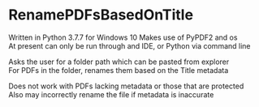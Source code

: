 # RenamePDFsBasedOnTitle
Written in Python 3.7.7 for Windows 10
Makes use of PyPDF2 and os <br/>
At present can only be run through and IDE, or Python via command line

Asks the user for a folder path which can be pasted from explorer <br/>
For PDFs in the folder, renames them based on the Title metadata

Does not work with PDFs lacking metadata or those that are protected <br/>
Also may incorrectly rename the file if metadata is inaccurate

